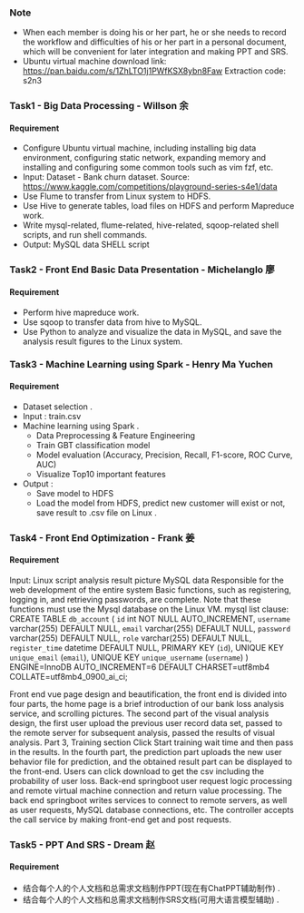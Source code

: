 ### Note

+ When each member is doing his or her part, he or she needs to record the workflow and difficulties of his or her part in a personal document, which will be convenient for later integration and making PPT and SRS.
+ Ubuntu virtual machine download link: https://pan.baidu.com/s/1ZhLTO1j1PWfKSX8ybn8Faw Extraction code: s2n3


### Task1 - Big Data Processing - Willson 余

#### Requirement

+ Configure Ubuntu virtual machine, including installing big data environment, configuring static network, expanding memory and installing and configuring some common tools such as vim fzf, etc.
+ Input: Dataset - Bank churn dataset. Source: https://www.kaggle.com/competitions/playground-series-s4e1/data 
+ Use Flume to transfer from Linux system to HDFS. 
+ Use Hive to generate tables, load files on HDFS and perform Mapreduce work. 
+ Write mysql-related, flume-related, hive-related, sqoop-related shell scripts, and run shell commands.
+ Output: MySQL data SHELL script


### Task2 - Front End Basic Data Presentation - Michelanglo 廖

#### Requirement
+ Perform hive mapreduce work.
+ Use sqoop to transfer data from hive to MySQL. 
+ Use Python to analyze and visualize the data in MySQL, and save the analysis result figures to the Linux system.

### Task3 - Machine Learning using Spark - Henry Ma Yuchen

#### Requirement

+ Dataset selection . 
+ Input : train.csv
+ Machine learning using Spark .
  + Data Preprocessing & Feature Engineering
  + Train GBT classification model
  + Model evaluation (Accuracy, Precision, Recall, F1-score, ROC Curve, AUC)
  + Visualize Top10 important features 
+ Output :
  + Save model to HDFS
  + Load the model from HDFS, predict new customer will exist or not, save result to .csv file on Linux . 


### Task4 - Front End Optimization - Frank 姜

#### Requirement

Input: Linux script analysis result picture MySQL data
Responsible for the web development of the entire system
Basic functions, such as registering, logging in, and retrieving passwords, are complete. Note that these functions must use the Mysql database on the Linux VM.
mysql list clause:
CREATE TABLE `db_account` (
`id` int NOT NULL AUTO_INCREMENT,
`username` varchar(255) DEFAULT NULL,
`email` varchar(255) DEFAULT NULL,
`password` varchar(255) DEFAULT NULL,
`role` varchar(255) DEFAULT NULL,
`register_time` datetime DEFAULT NULL,
PRIMARY KEY (`id`),
UNIQUE KEY `unique_email` (`email`),
UNIQUE KEY `unique_username` (`username`)
) ENGINE=InnoDB AUTO_INCREMENT=6 DEFAULT CHARSET=utf8mb4 COLLATE=utf8mb4_0900_ai_ci;

Front end vue page design and beautification, the front end is divided into four parts, the home page is a brief introduction of our bank loss analysis service, and scrolling pictures. The second part of the visual analysis design, the first user upload the previous user record data set, passed to the remote server for subsequent analysis, passed the results of visual analysis. Part 3, Training section Click Start training wait time and then pass in the results. In the fourth part, the prediction part uploads the new user behavior file for prediction, and the obtained result part can be displayed to the front-end. Users can click download to get the csv including the probability of user loss.
Back-end springboot user request logic processing and remote virtual machine connection and return value processing.
The back end springboot writes services to connect to remote servers, as well as user requests, MySQL database connections, etc. The controller accepts the call service by making front-end get and post requests.

### Task5 - PPT And SRS - Dream 赵

#### Requirement

+ 结合每个人的个人文档和总需求文档制作PPT(现在有ChatPPT辅助制作) . 
+ 结合每个人的个人文档和总需求文档制作SRS文档(可用大语言模型辅助) . 
